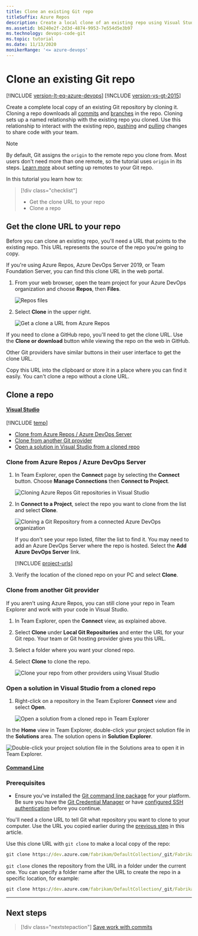 ```yaml
---
title: Clone an existing Git repo
titleSuffix: Azure Repos
description: Create a local clone of an existing repo using Visual Studio or command prompt
ms.assetid: b6240e2f-2d3d-4874-9953-7e554d5e3b97
ms.technology: devops-code-git 
ms.topic: tutorial
ms.date: 11/13/2020
monikerRange: '<= azure-devops'
---
```


# Clone an existing Git repo

[!INCLUDE [version-lt-eq-azure-devops](../../includes/version-lt-eq-azure-devops.md)]
[!INCLUDE [version-vs-gt-2015](../../includes/version-vs-gt-2015.md)]

Create a complete local copy of an existing Git repository by cloning it.
Cloning a repo downloads all [commits](commits.md) and [branches](./create-branch.md) in the repo.
Cloning sets up a named relationship with the existing repo you cloned.
Use this relationship to interact with the existing repo, [pushing](pushing.md) and [pulling](pulling.md) changes to share code with your team.

>[!NOTE]
> By default, Git assigns the `origin` to the remote repo you clone from. Most users don't need more than one remote, so the tutorial uses `origin` in its steps.
> [Learn more](creatingrepo.md#remotes) about setting up remotes to your Git repo.

In this tutorial you learn how to:

> [!div class="checklist"]
> * Get the clone URL to your repo
> * Clone a repo



<a name="clone_url"></a>

## Get the clone URL to your repo

Before you can clone an existing repo, you'll need a URL that points to the existing repo.
This URL represents the source of the repo you're going to copy.

If you're using Azure Repos, Azure DevOps Server 2019, or Team Foundation Server, you can find this clone URL in the web portal.

1. From your web browser, open the team project for your Azure DevOps organization and choose **Repos**, then **Files**.

   ![Repos files](./media/clone-repo/repos-files.png)

1. Select **Clone** in the upper right.

   ![Get a clone a URL from Azure Repos](./media/get_clone_url.gif)

If you need to clone a GitHub repo, you'll need to get the clone URL. Use the **Clone or download** button while viewing the repo on the web in GitHub.

Other Git providers have similar buttons in their user interface to get the clone URL.

Copy this URL into the clipboard or store it in a place where you can find it easily. You can't clone a repo without a clone URL.

## Clone a repo 

#### [Visual Studio](#tab/visual-studio/)

[!INCLUDE [temp](includes/note-new-git-tool.md)]  

* [Clone from Azure Repos / Azure DevOps Server](#clone-from-azure-repos--azure-devops-server)
* [Clone from another Git provider](#clone-from-another-git-provider)
* [Open a solution in Visual Studio from a cloned repo](#open-a-solution-in-visual-studio-from-a-cloned-repo)

### Clone from Azure Repos / Azure DevOps Server

1. In Team Explorer, open the **Connect** page by selecting the **Connect** button. Choose **Manage Connections** then **Connect to Project**.

   ![Cloning Azure Repos Git repositories in Visual Studio](media/gitquickstart-vs2017/manage-connections.png)

1. In **Connect to a Project**, select the repo you want to clone from the list and select **Clone**.

   ![Cloning a Git Repository from a connected Azure DevOps organization](media/gitquickstart-vs2017/vs2017-connect-dialog.png)

   If you don't see your repo listed, filter the list to find it.
   You may need to add an Azure DevOps Server where the repo is hosted.
   Select the **Add Azure DevOps Server** link.

   [!INCLUDE [project-urls](../../includes/project-urls.md)]

1. Verify the location of the cloned repo on your PC and select **Clone**.

### Clone from another Git provider

If you aren't using Azure Repos, you can still clone your repo in Team Explorer and work with your code in Visual Studio.

1. In Team Explorer, open the **Connect** view, as explained above.
1. Select **Clone** under **Local Git Repositories** and enter the URL for your Git repo. Your team or Git hosting provider gives you this URL.
1. Select a folder where you want your cloned repo.
1. Select **Clone** to clone the repo.

   ![Clone your repo from other providers using Visual Studio](media/clone_other_providers.png)

### Open a solution in Visual Studio from a cloned repo

1. Right-click on a repository in the Team Explorer **Connect** view and select **Open**.

   ![Open a solution from a cloned repo in Team Explorer](media/open-solution-cloned-repo-vs.png)

In the **Home** view in Team Explorer, double-click your project solution file in the **Solutions** area. The solution opens in **Solution Explorer**.

   ![Double-click your project solution file in the Solutions area to open it in Team Explorer.](media/open-solution-cloned-repo-vs-sln.png)

#### [Command Line](#tab/command-line/)

### Prerequisites

* Ensure you've installed the [Git command line package](http://git-scm.com/download) for your platform. Be sure you have the [Git Credential Manager](set-up-credential-managers.md) or have [configured SSH authentication](use-ssh-keys-to-authenticate.md) before you continue.

You'll need a clone URL to tell Git what repository you want to clone to your computer. Use the URL you copied earlier during the [previous step](#clone_url) in this article.

Use this clone URL with `git clone` to make a local copy of the repo:

```cmd
git clone https://dev.azure.com/fabrikam/DefaultCollection/_git/Fabrikam
```

`git clone` clones the repository from the URL in a folder under the current one. You can specify a folder name after the URL to create the repo in a specific location, for example:

```cmd
git clone https://dev.azure.com/fabrikam/DefaultCollection/_git/Fabrikam C:\Repos\FabrikamFiber
```

* * *


## Next steps

> [!div class="nextstepaction"]
> [Save work with commits](commits.md)